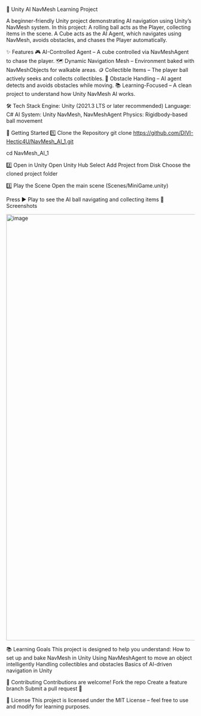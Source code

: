 🧠 Unity AI NavMesh Learning Project

A beginner-friendly Unity project demonstrating AI navigation using Unity’s NavMesh system.
In this project:
A rolling ball acts as the Player, collecting items in the scene.
A Cube acts as the AI Agent, which navigates using NavMesh, avoids obstacles, and chases the Player automatically.


✨ Features
🎮 AI-Controlled Agent – A cube controlled via NavMeshAgent to chase the player.
🗺️ Dynamic Navigation Mesh – Environment baked with NavMeshObjects for walkable areas.
🪙 Collectible Items – The player ball actively seeks and collects collectibles.
🚧 Obstacle Handling – AI agent detects and avoids obstacles while moving.
📚 Learning-Focused – A clean project to understand how Unity NavMesh AI works.

🛠️ Tech Stack
Engine: Unity (2021.3 LTS or later recommended)
Language: C#
AI System: Unity NavMesh, NavMeshAgent
Physics: Rigidbody-based ball movement

🚀 Getting Started
1️⃣ Clone the Repository
git clone https://github.com/DIVI-Hectic4U/NavMesh_AI_1.git

cd NavMesh_AI_1


2️⃣ Open in Unity
Open Unity Hub
Select Add Project from Disk
Choose the cloned project folder

3️⃣ Play the Scene
Open the main scene (Scenes/MiniGame.unity)

Press ▶️ Play to see the AI ball navigating and collecting items
📸 Screenshots

<img width="1919" height="1138" alt="image" src="https://github.com/user-attachments/assets/c015d659-0422-4b35-90dc-db36bc331d63" />




📚 Learning Goals
This project is designed to help you understand:
How to set up and bake NavMesh in Unity
Using NavMeshAgent to move an object intelligently
Handling collectibles and obstacles
Basics of AI-driven navigation in Unity

🤝 Contributing
Contributions are welcome!
Fork the repo
Create a feature branch
Submit a pull request 🚀

📄 License
This project is licensed under the MIT License – feel free to use and modify for learning purposes.
